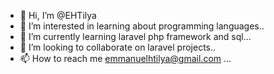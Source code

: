 - 👋 Hi, I’m @EHTilya
- 👀 I’m interested in learning about programming languages..
- 🌱 I’m currently learning laravel php framework and sql...
- 💞️ I’m looking to collaborate on laravel projects..
- 📫 How to reach me emmanuelhtilya@gmail.com ...

<!---
EHTilya/EHTilya is a ✨ special ✨ repository because its `README.md` (this file) appears on your GitHub profile.
You can click the Preview link to take a look at your changes.
--->
